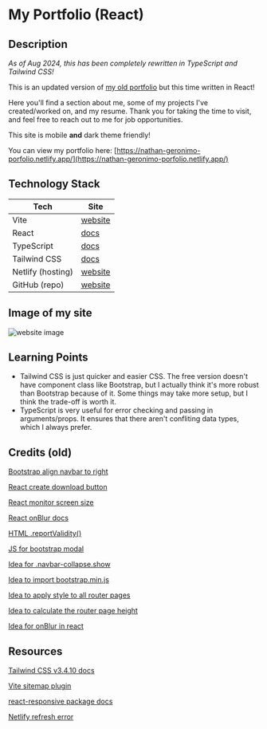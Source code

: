 # My Portfolio (React)

## Description

*As of Aug 2024, this has been completely rewritten in TypeScript and Tailwind CSS!*

This is an updated version of [my old portfolio](https://nathangero.github.io/my-portfolio/) but this time written in React! 

Here you'll find a section about me, some of my projects I've created/worked on, and my resume. Thank you for taking the time to visit, and feel free to reach out to me for job opportunities.

This site is mobile **and** dark theme friendly!

You can view my portfolio here: [https://nathan-geronimo-porfolio.netlify.app/](https://nathan-geronimo-porfolio.netlify.app/)

## Technology Stack
| Tech | Site |
|----|----|
| Vite | [website](https://vitejs.dev/) |
| React | [docs](https://react.dev/) |
| TypeScript | [docs](https://www.typescriptlang.org/docs/) |
| Tailwind CSS | [docs](https://tailwindcss.com/docs/installation) |
| Netlify (hosting) | [website](https://www.netlify.com/) |
| GitHub (repo) | [website](https://github.com/) |



## Image of my site

![website image](https://github.com/user-attachments/assets/e409d300-4c0f-4edc-8d7b-6d78418eecab)

## Learning Points

* Tailwind CSS is just quicker and easier CSS. The free version doesn't have component class like Bootstrap, but I actually think it's more robust than Bootstrap because of it. Some things may take more setup, but I think the trade-off is worth it.
* TypeScript is very useful for error checking and passing in arguments/props. It ensures that there aren't confliting data types, which I always prefer.


## Credits (old)

[Bootstrap align navbar to right](https://www.studytonight.com/bootstrap/how-to-align-bootstrap-5-navbar-items-to-the-right)

[React create download button](https://www.geeksforgeeks.org/how-to-download-pdf-file-in-reactjs/)

[React monitor screen size](https://stackoverflow.com/a/44481429)

[React onBlur docs](https://legacy.reactjs.org/docs/events.html)

[HTML .reportValidity()](https://stackoverflow.com/a/7562439)

[JS for bootstrap modal](https://getbootstrap.com/docs/5.3/components/modal/#via-javascript)

[Idea for .navbar-collapse.show](https://stackoverflow.com/a/42401686)

[Idea to import bootstrap.min.js](https://stackoverflow.com/a/55890504)

[Idea to apply style to all router pages](https://stackoverflow.com/a/47898141)

[Idea to calculate the router page height](https://stackoverflow.com/q/47623772)

[Idea for onBlur in react](https://stackoverflow.com/a/30619329)

## Resources

[Tailwind CSS v3.4.10 docs](https://tailwindcss.com/docs/installation)

[Vite sitemap plugin](https://www.npmjs.com/package/vite-plugin-sitemap)

[react-responsive package docs](https://www.npmjs.com/package/react-responsive)

[Netlify refresh error](https://answers.netlify.com/t/support-guide-i-ve-deployed-my-site-but-i-still-see-page-not-found/125?utm_source=404page&utm_campaign=community_tracking)
